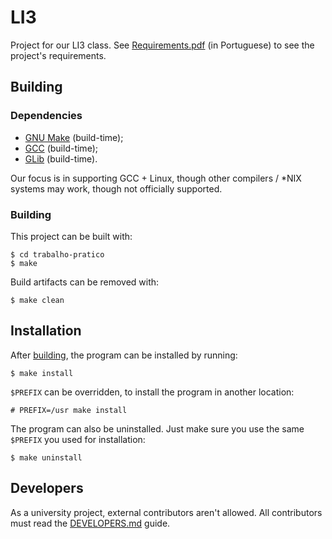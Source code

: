 # LI3

Project for our LI3 class. See [Requirements.pdf](Requirements.pdf) (in Portuguese) to see the
project's requirements.

## Building

### Dependencies

- [GNU Make](https://www.gnu.org/software/make/) (build-time);
- [GCC](https://www.gnu.org/software/gcc/) (build-time);
- [GLib](https://gitlab.gnome.org/GNOME/glib) (build-time).

Our focus is in supporting GCC + Linux, though other compilers / \*NIX systems may work, though
not officially supported.

### Building

This project can be built with:

```console
$ cd trabalho-pratico
$ make
```

Build artifacts can be removed with:

```console
$ make clean
```

## Installation

After [building](#building), the program can be installed by running:

```console
$ make install
```

`$PREFIX` can be overridden, to install the program in another location:

```console
# PREFIX=/usr make install
```

The program can also be uninstalled. Just make sure you use the same `$PREFIX` you used for
installation:

```console
$ make uninstall
```

## Developers

As a university project, external contributors aren't allowed.
All contributors must read the [DEVELOPERS.md](DEVELOPERS.md) guide.
